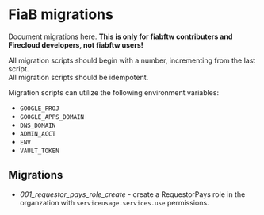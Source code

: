 # FiaB migrations

Document migrations here.  **This is only for fiabftw contributers and Firecloud developers, not fiabftw users!**

All migration scripts should begin with a number, incrementing from the last script.  
All migration scripts should be idempotent.

Migration scripts can utilize the following environment variables:
* `GOOGLE_PROJ`
* `GOOGLE_APPS_DOMAIN`
* `DNS_DOMAIN`
* `ADMIN_ACCT`
* `ENV`
* `VAULT_TOKEN`

## Migrations
* *001_requestor_pays_role_create* - create a RequestorPays role in the organzation with `serviceusage.services.use` permissions.
